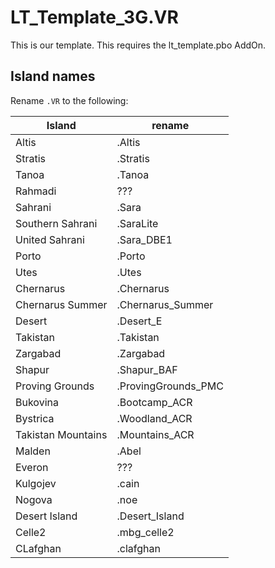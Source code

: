 # LT_Template_3G.VR
This is our template. This requires the lt_template.pbo AddOn.

## Island names
Rename `.VR` to the following:

| Island | rename |
| --- | --- |
| Altis | .Altis |
| Stratis | .Stratis |
| Tanoa | .Tanoa |
| Rahmadi | ??? |
| Sahrani | .Sara |
| Southern Sahrani | .SaraLite |
| United Sahrani | .Sara_DBE1 |
| Porto | .Porto |
| Utes | .Utes |
| Chernarus | .Chernarus |
| Chernarus Summer | .Chernarus_Summer |
| Desert | .Desert_E |
| Takistan | .Takistan |
| Zargabad | .Zargabad |
| Shapur | .Shapur_BAF |
| Proving Grounds | .ProvingGrounds_PMC |
| Bukovina | .Bootcamp_ACR |
| Bystrica | .Woodland_ACR |
| Takistan Mountains | .Mountains_ACR |
| Malden | .Abel |
| Everon | ??? |
| Kulgojev | .cain |
| Nogova | .noe |
| Desert Island | .Desert_Island |
| Celle2 | .mbg_celle2 |
| CLafghan | .clafghan |
